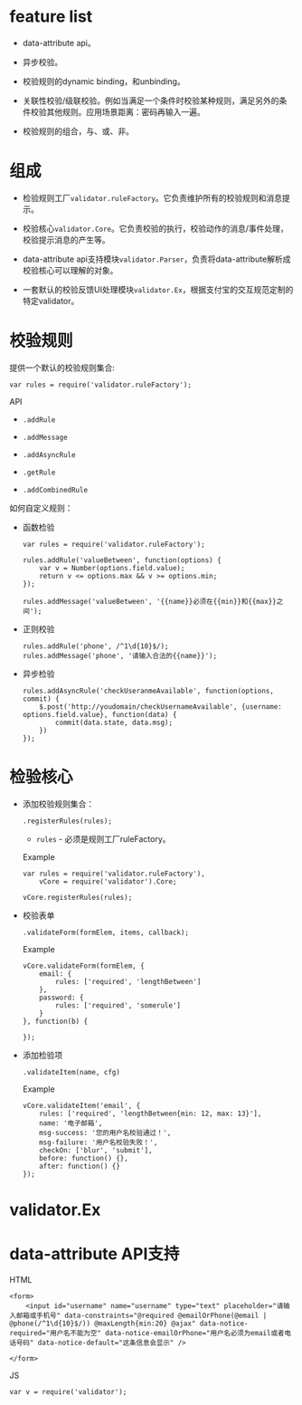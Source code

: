 feature list
=============

*   data-attribute api。

*   异步校验。

*   校验规则的dynamic binding，和unbinding。 

*   关联性校验/级联校验。例如当满足一个条件时校验某种规则，满足另外的条件校验其他规则。应用场景距离：密码再输入一遍。

*   校验规则的组合，与、或、非。


组成
===

*   检验规则工厂`validator.ruleFactory`。它负责维护所有的校验规则和消息提示。

*   校验核心`validator.Core`。它负责校验的执行，校验动作的消息/事件处理，校验提示消息的产生等。

*   data-attribute api支持模块`validator.Parser`，负责将data-attribute解析成校验核心可以理解的对象。

*   一套默认的校验反馈UI处理模块`validator.Ex`，根据支付宝的交互规范定制的特定validator。

校验规则
=====================

提供一个默认的校验规则集合:

    var rules = require('validator.ruleFactory');

API

*   `.addRule`

*   `.addMessage`

*   `.addAsyncRule`

*   `.getRule`

*   `.addCombinedRule`

如何自定义规则：

*   函数检验

        var rules = require('validator.ruleFactory');

        rules.addRule('valueBetween', function(options) {
            var v = Number(options.field.value);
            return v <= options.max && v >= options.min;
        });

        rules.addMessage('valueBetween', '{{name}}必须在{{min}}和{{max}}之间');

*   正则校验

        rules.addRule('phone', /^1\d{10}$/);
        rules.addMessage('phone', '请输入合法的{{name}}');

*   异步检验

        rules.addAsyncRule('checkUseranmeAvailable', function(options, commit) {
            $.post('http://youdomain/checkUsernameAvailable', {username: options.field.value}, function(data) {
                commit(data.state, data.msg);
            })
        });


检验核心
==============

*   添加校验规则集合：
    
        .registerRules(rules);

    *   `rules` - 必须是规则工厂ruleFactory。

    Example

        var rules = require('validator.ruleFactory'),
            vCore = require('validator').Core;

        vCore.registerRules(rules);

*   校验表单

        .validateForm(formElem, items, callback);

    Example

        vCore.validateForm(formElem, {
            email: {
                rules: ['required', 'lengthBetween']
            },
            password: {
                rules: ['required', 'somerule']
            }
        }, function(b) {

        });

*   添加检验项

        .validateItem(name, cfg)

    Example

        vCore.validateItem('email', {
            rules: ['required', 'lengthBetween{min: 12, max: 13}'],
            name: '电子邮箱',
            msg-success: '您的用户名校验通过！',
            msg-failure: '用户名校验失败！',
            checkOn: ['blur', 'submit'],
            before: function() {},
            after: function() {}
        });


validator.Ex
============



data-attribute API支持
==================

HTML

    <form>
        <input id="username" name="username" type="text" placeholder="请输入邮箱或手机号" data-constraints="@required @emailOrPhone(@email | @phone(/^1\d{10}$/)) @maxLength{min:20} @ajax" data-notice-required="用户名不能为空" data-notice-emailOrPhone="用户名必须为email或者电话号码" data-notice-default="这条信息会显示" />
        
    </form>

JS

    var v = require('validator');
